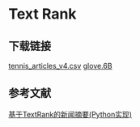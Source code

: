 # Text Rank

## 下载链接

[tennis_articles_v4.csv](https://s3-ap-south-1.amazonaws.com/av-blog-media/wp-content/uploads/2018/10/tennis_articles_v4.csv)
[glove.6B](https://nlp.stanford.edu/data/glove.6B.zip)

## 参考文献

[基于TextRank的新闻摘要(Python实现)](http://cookdata.cn/note/view_static_note/a529939366cd0aa9c7326f43f201a470/)
